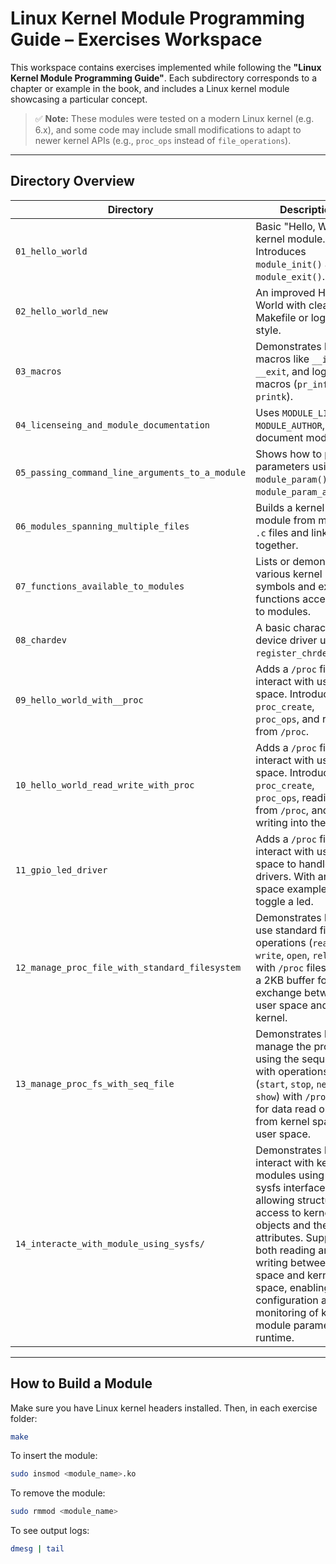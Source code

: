# Linux Kernel Module Programming Guide – Exercises Workspace

This workspace contains exercises implemented while following the **"Linux Kernel Module Programming Guide"**. Each subdirectory corresponds to a chapter or example in the book, and includes a Linux kernel module showcasing a particular concept.

> ✅ **Note:** These modules were tested on a modern Linux kernel (e.g. 6.x), and some code may include small modifications to adapt to newer kernel APIs (e.g., `proc_ops` instead of `file_operations`).

---

## Directory Overview

| Directory | Description |
|----------|-------------|
| `01_hello_world` | Basic "Hello, World!" kernel module. Introduces `module_init()` and `module_exit()`. |
| `02_hello_world_new` | An improved Hello World with cleaner Makefile or logging style. |
| `03_macros` | Demonstrates kernel macros like `__init`, `__exit`, and logging macros (`pr_info`, `printk`). |
| `04_licenseing_and_module_documentation` | Uses `MODULE_LICENSE`, `MODULE_AUTHOR`, etc., to document modules. |
| `05_passing_command_line_arguments_to_a_module` | Shows how to pass parameters using `module_param()` and `module_param_array()`. |
| `06_modules_spanning_multiple_files` | Builds a kernel module from multiple `.c` files and links them together. |
| `07_functions_available_to_modules` | Lists or demonstrates various kernel symbols and exported functions accessible to modules. |
| `08_chardev` | A basic character device driver using `register_chrdev()`. |
| `09_hello_world_with__proc` | Adds a `/proc` file to interact with user space. Introduces `proc_create`, `proc_ops`, and reading from `/proc`. |
| `10_hello_world_read_write_with_proc` | Adds a `/proc` file to interact with user space. Introduces `proc_create`, `proc_ops`, reading from `/proc`, and writing into the `/proc`. |
| `11_gpio_led_driver` | Adds a `/proc` file to interact with user space to handle gpio drivers. With an user-space example to toggle a led. |
| `12_manage_proc_file_with_standard_filesystem` | Demonstrates how to use standard file operations (`read`, `write`, `open`, `release`) with `/proc` files. Builds a 2KB buffer for data exchange between user space and kernel. |
| `13_manage_proc_fs_with_seq_file` | Demonstrates how to manage the proc fs using the sequence fs with operations like (`start`, `stop`, `next`, `show`) with `/proc` files. for data read only from kernel space to user space. |
| `14_interacte_with_module_using_sysfs/` | Demonstrates how to interact with kernel modules using the sysfs interface (`/sys`), allowing structured access to kernel objects and their attributes. Supports both reading and writing between user space and kernel space, enabling configuration and monitoring of kernel module parameters at runtime. |

---

## How to Build a Module

Make sure you have Linux kernel headers installed. Then, in each exercise folder:

```bash
make
```

To insert the module:

```bash
sudo insmod <module_name>.ko
```

To remove the module:

```bash
sudo rmmod <module_name>
```

To see output logs:

```bash
dmesg | tail
```
